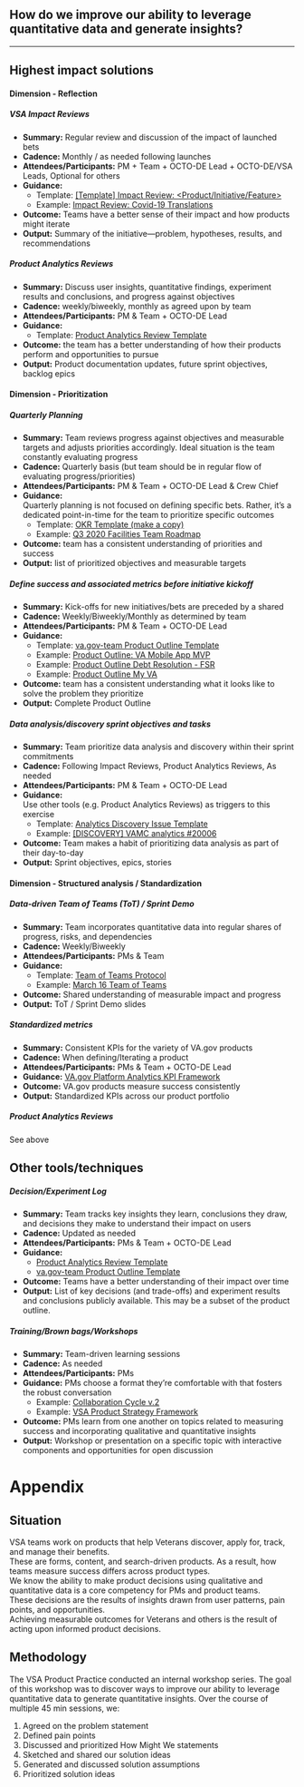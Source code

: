 ## How do we improve our ability to leverage quantitative data and generate insights?
---

## Highest impact solutions
#### Dimension - Reflection
##### VSA Impact Reviews 	
- **Summary:** Regular review and discussion of the impact of launched bets
- **Cadence:** Monthly / as needed following launches
- **Attendees/Participants:** PM + Team + OCTO-DE Lead + OCTO-DE/VSA Leads, Optional for others
- **Guidance:**  
  - Template: [[Template] Impact Review: <Product/Initiative/Feature>](https://docs.google.com/presentation/d/1JGRSGCX8jyOTUGgNBKG1uDKyEikl26vNsl4d5M71qAU/edit)  
  - Example: [Impact Review: Covid-19 Translations](https://docs.google.com/presentation/d/1T5VxP3CjHZBAeqnzPnG1KMGR9PYJy2my_vePcsOBGJI/edit#slide=id.g7a08253fe7_0_0)
- **Outcome:** Teams have a better sense of their impact and how products might iterate
- **Output:** Summary of the initiative—problem, hypotheses, results, and recommendations
##### Product Analytics Reviews
- **Summary:** Discuss user insights, quantitative findings, experiment results and conclusions, and progress against objectives
- **Cadence:** weekly/biweekly, monthly as agreed upon by team
- **Attendees/Participants:** PM & Team + OCTO-DE Lead
- **Guidance:**  
  - Template: [Product Analytics Review Template](https://github.com/department-of-veterans-affairs/va.gov-team/blob/master/teams/vsa/product/product-analytics-review-template.md) 
- **Outcome:** the team has a better understanding of how their products perform and opportunities to pursue
- **Output:** Product documentation updates, future sprint objectives, backlog epics
#### Dimension - Prioritization
##### Quarterly Planning
- **Summary:** Team reviews progress against objectives and measurable targets and adjusts priorities accordingly. Ideal situation is the team constantly evaluating progress 
- **Cadence:** Quarterly basis (but team should be in regular flow of evaluating progress/priorities)
- **Attendees/Participants:** PM & Team + OCTO-DE Lead & Crew Chief
- **Guidance:**  
Quarterly planning is not focused on defining specific bets. Rather, it’s a dedicated point-in-time for the team to prioritize specific outcomes 
  - Template: [OKR Template (make a copy)](https://docs.google.com/drawings/d/16-ih0YnV-Q09PUfFPWT9mqEMRpkizvjugOgHpBDK9RM/edit) 
  - Example: [Q3 2020 Facilities Team Roadmap](https://github.com/department-of-veterans-affairs/va.gov-team/blob/master/products/facilities/roadmaps/3q-facilities-team-roadmap.md) 
- **Outcome:** team has a consistent understanding of priorities and success
- **Output:** list of prioritized objectives and measurable targets 
##### Define success and associated metrics before initiative kickoff
- **Summary:** Kick-offs for new initiatives/bets are preceded by a shared 
- **Cadence:** Weekly/Biweekly/Monthly as determined by team
- **Attendees/Participants:** PM & Team + OCTO-DE Lead
- **Guidance:**  
  - Template: [va.gov-team Product Outline Template](https://github.com/department-of-veterans-affairs/va.gov-team/blob/master/platform/product-management/product-outline-template.md#measuring-success) 
  - Example: [Product Outline: VA Mobile App MVP](https://github.com/department-of-veterans-affairs/va.gov-team/blob/master/products/va-mobile-app/product/product%20outline.md#measuring-success)
  - Example: [Product Outline Debt Resolution - FSR](https://github.com/department-of-veterans-affairs/va.gov-team/blob/master/products/Debt%20Resolution/Financial-Status-Report/FSR-Product-Outline.md#measuring-success)
  - Example: [Product Outline My VA](https://github.com/department-of-veterans-affairs/va.gov-team/tree/master/products/identity-personalization/my-va#measuring-success)  
- **Outcome:** team has a consistent understanding what it looks like to solve the problem they prioritize
- **Output:** Complete Product Outline
##### Data analysis/discovery sprint objectives and tasks 
- **Summary:** Team prioritize data analysis and discovery within their sprint commitments 
- **Cadence:**  Following Impact Reviews, Product Analytics Reviews, As needed
- **Attendees/Participants:** PM & Team + OCTO-DE Lead
- **Guidance:**  
Use other tools (e.g. Product Analytics Reviews) as triggers to this exercise
  - Template: [Analytics Discovery Issue Template](https://github.com/department-of-veterans-affairs/va.gov-team/issues/new?assignees=&labels=discovery%2C+research&template=analytics-discovery.md&title=Analytics+Discovery+-+%5BProduct%2FInitiative%2FObservation%5D)
  - Example: [[DISCOVERY] VAMC analytics #20006](https://github.com/department-of-veterans-affairs/va.gov-team/issues/20006) 
- **Outcome:** Team makes a habit of prioritizing data analysis as part of their day-to-day 
- **Output:** Sprint objectives, epics, stories
#### Dimension - Structured analysis / Standardization
##### Data-driven Team of Teams (ToT) / Sprint Demo
- **Summary:** Team incorporates quantitative data into regular shares of progress, risks, and dependencies
- **Cadence:**  Weekly/Biweekly
- **Attendees/Participants:**  PMs & Team
- **Guidance:**  
  - Template: [Team of Teams Protocol](https://github.com/department-of-veterans-affairs/va.gov-team/blob/master/platform/product-management/Team%20of%20Teams%20Protocol%203-2-21.pptx)
  - Example: [March 16 Team of Teams](https://dsva.slack.com/archives/CE4304QPK/p1616202930007500)
- **Outcome:** Shared understanding of measurable impact and progress
- **Output:** ToT / Sprint Demo slides
##### Standardized metrics
- **Summary:** Consistent KPIs for the variety of VA.gov products 
- **Cadence:**  When defining/Iterating a product
- **Attendees/Participants:** PMs & Team + OCTO-DE Lead
- **Guidance:**  [VA.gov Platform Analytics KPI Framework](https://github.com/department-of-veterans-affairs/va.gov-team/blob/master/platform/analytics/Analytics%20Playbook/va-gov-platform-analytics-kpi-framework.pdf) 
- **Outcome:** VA.gov products measure success consistently
- **Output:** Standardized KPIs across our product portfolio
##### Product Analytics Reviews
See above
## Other tools/techniques
##### Decision/Experiment Log 
- **Summary:** Team tracks key insights they learn, conclusions they draw, and decisions they make  to understand their impact on users
- **Cadence:** Updated as needed
- **Attendees/Participants:** PMs & Team + OCTO-DE Lead
- **Guidance:**  
  - [Product Analytics Review Template](https://github.com/department-of-veterans-affairs/va.gov-team/blob/master/teams/vsa/product/product-analytics-review-template.md) 
  - [va.gov-team Product Outline Template](https://github.com/department-of-veterans-affairs/va.gov-team/blob/master/platform/product-management/product-outline-template.md#solution-narrative) 
- **Outcome:** Teams have a better understanding of their impact over time
- **Output:** List of key decisions (and trade-offs) and experiment results and conclusions publicly available. This may be a subset of the product outline. 
##### Training/Brown bags/Workshops
- **Summary:** Team-driven learning sessions 
- **Cadence:**  As needed
- **Attendees/Participants:** PMs 
- **Guidance:** 
PMs choose a format they’re comfortable with that fosters the robust conversation 
  - Example: [Collaboration Cycle v.2](https://docs.google.com/presentation/d/1uhadsA1D0lvjL5LI15UVRnOplNvFt6t4ggT4hw0NZWE/edit#slide=id.gc34a3e701b_0_0) 
  - Example: [VSA Product Strategy Framework](https://docs.google.com/presentation/d/16dnI4KwDTn7paw1MN4r0OvGtZPVneAN2fnQRVP9RPPs/edit#slide=id.p1) 
- **Outcome:**  PMs learn from one another on topics related to measuring success and incorporating qualitative and quantitative insights
- **Output:** Workshop or presentation on a specific topic with interactive components and opportunities for open discussion

# Appendix
## Situation
VSA teams work on products that help Veterans discover, apply for, track, and manage their benefits. \
These are forms, content, and search-driven products. As a result, how teams measure success differs across product types. \
We know the ability to make product decisions using qualitative and quantitative data is a core competency for PMs and product teams.\
These decisions are the results of insights drawn from user patterns, pain points, and opportunities.\
Achieving measurable outcomes for Veterans and others is the result of acting upon informed product decisions. 


## Methodology
The VSA Product Practice conducted an internal workshop series. The goal of this workshop was to discover ways to improve our ability to leverage quantitative data to generate quantitative insights. 
Over the course of multiple 45 min sessions, we: 
1. Agreed on the problem statement
1. Defined pain points
1. Discussed and prioritized How Might We statements
1. Sketched and shared our solution ideas
1. Generated and discussed solution assumptions
1. Prioritized solution ideas 
